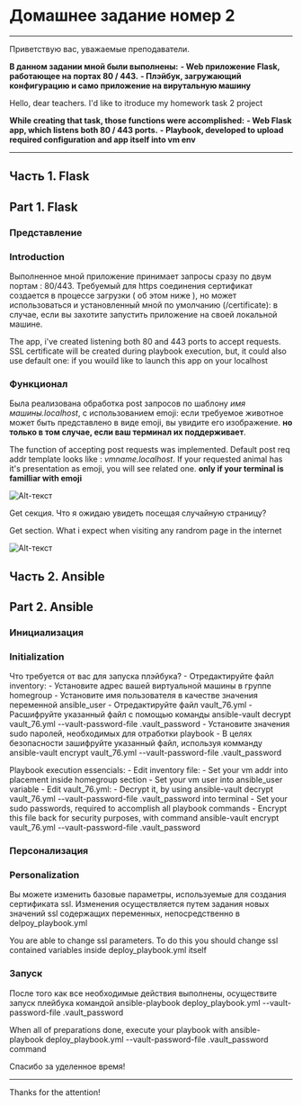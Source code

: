 # Домашнее задание номер 2
____

Приветствую вас, уважаемые преподаватели.

**В данном задании мной были выполнены:**
    **- Web приложение Flask, работающее на портах 80 / 443.**
    **- Плэйбук, загружающий конфигурацию и само приложение на вирутальную машину**

Hello, dear teachers. I'd like to itroduce my homework task 2 project 

**While creating that task, those functions were accomplished:**
    **- Web Flask app, which listens both 80 / 443 ports.**
    **- Playbook, developed to upload required configuration and app itself into vm env**

____

## Часть 1. Flask
## Part 1. Flask

### Представление
### Introduction

Выполненное мной приложение принимает запросы сразу по двум портам : 80/443. Требуемый для https соединения сертификат создается в процессе загрузки ( об этом ниже ), но может использоваться и установленный мной по умолчанию (/certificate): в случае, если вы захотите запустить приложение на своей локальной машине.

The app, i've created listening both 80 and 443 ports to accept requests. SSL certificate will be created during playbook execution, but, it could also use default one: if you wouild like to launch this app on your localhost

### Функционал 

Была реализована обработка post запросов по шаблону *имя машины.localhost*, с использованием emoji: если требуемое животное может быть представлено в виде emoji, 
вы увидите его изображение. **но только в том случае, если ваш терминал их поддерживает**. 

The function of accepting post requests was implemented. Default post req addr template looks like : *vmname.localhost*. If your requested animal has it's presentation as emoji, you will see related one. **only if your terminal is familliar with emoji**

![Alt-текст](https://imgur.com/a/ymQv1a7 "скриншот")

Get секция. Что я ожидаю увидеть посещая случайную страницу?

Get section. What i expect when visiting any randrom page in the internet

![Alt-текст](https://imgur.com/a/vZXL5Eh "скриншот")


## Часть 2. Ansible 
## Part 2. Ansible

### Инициализация
### Initialization

Что требуется от вас для запуска плэйбука?
    - Отредактируйте файл inventory: 
        - Установите адрес вашей виртуальной машины в группе homegroup
        - Установите имя пользователя в качестве значения переменной ansible_user
    - Отредактируйте файл vault_76.yml
        - Расшифруйте указанный файл с помощью команды ansible-vault decrypt vault_76.yml --vault-password-file .vault_password
        - Установите значения sudo паролей, необходимых для отработки playbook
        - В целях безопасности зашифруйте указанный файл, используя комманду ansible-vault encrypt  vault_76.yml --vault-password-file .vault_password

Playbook execution essencials:
    - Edit inventory file:
        - Set your vm addr into placement inside homegroup section
        - Set your vm user into ansible_user variable
    - Edit vault_76.yml:
        - Decrypt it, by using ansible-vault decrypt vault_76.yml --vault-password-file .vault_password into terminal
        - Set your sudo passwords, required to accomplish all playbook commands
        - Encrypt this file back for security purposes, with command ansible-vault encrypt  vault_76.yml --vault-password-file .vault_password

### Персонализация
### Personalization

Вы можете изменить базовые параметры, используемые для создания сертификата ssl. Изменения осуществляется путем задания новых значений ssl содержащих переменных, непосредственно в delpoy_playbook.yml

You are able to change ssl parameters. To do this you should change ssl contained variables inside deploy_playbook.yml itself


### Запуск
После того как все необходимые действия выполнены, осуществите запуск плейбука командой ansible-playbook deploy_playbook.yml --vault-password-file .vault_password

When all of preparations done, execute your playbook with ansible-playbook deploy_playbook.yml --vault-password-file .vault_password command



Спасибо за уделенное время!
____
Thanks for the attention!
